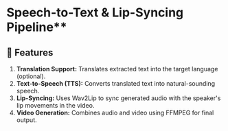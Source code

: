 # Speech-to-Text & Lip-Syncing Pipeline**  

## 🚀 Features   
1. **Translation Support:** Translates extracted text into the target language (optional).  
2. **Text-to-Speech (TTS):** Converts translated text into natural-sounding speech.  
3. **Lip-Syncing:** Uses Wav2Lip to sync generated audio with the speaker's lip movements in the video.   
4. **Video Generation:** Combines audio and video using FFMPEG for final output.  
